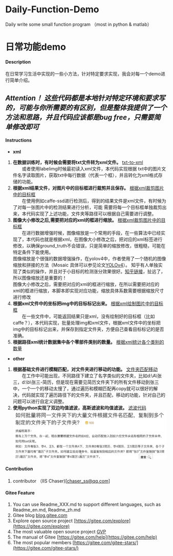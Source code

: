 # Daily-Function-Demo
Daily write some small function program （most in python &amp; matlab）

# 日常功能demo

#### Description
在日常学习生活中实现的一些小方法，针对特定要求实现，我会对每一个demo进行简单介绍。
## *Attention！ 这些代码都是本地针对特定环境和要求写的，可能与你所需要的有区别，但是整体我提供了一个方法和思路，并且代码应该都是bug free，只需要简单修改即可* ## 


#### Instructions

- **xml**
1.   **在数据训练时，有时候会需要将txt文件转为xml文件。** [txt-to-xml](https://github.com/syswyl/Daily-Function-Demo/blob/main/code/txt-to-xml.py)</br>&emsp;&emsp;或者使用labelimg时候最初读入xml文件，本代码实现根据
txt中的图片文件名字读取图片，获取txt中每行数据（代表一个框），并且转化为xml格式存储的功能。
2.   **根据xml结果文件，对图片中的目标框进行裁剪并且保存。** [根据xml裁剪图片中的目标框](https://github.com/syswyl/Daily-Function-Demo/blob/main/code/Crop-images-according-to-XML.py)</br>&emsp;&emsp;在使用例如caffe-ssd进行检测后，得到的结果文件是xml文件，有时候为了对每一张图片中的检测结果进行分析，可能
需要将每一个目标框单独裁剪出来，本代码实现了上述功能，文件夹等路径可以根据自己需要进行调整。
3.   **图像大小修改之后,需要把对应的xml的框进行缩放。** [根据xml裁剪图片中的目标框](https://github.com/syswyl/Daily-Function-Demo/blob/main/code/change-xml.py)</br>&emsp;&emsp;在进行数据增强时候，图像缩放是一个常用的手段，在一些算法中已经实现了，本代码也就是根据xml，在图像大小修改之后，把对应的xml标签进行修改，以确保ground_truth不会错误，只是简单的缩放修改，很粗糙，可能在特定条件下能使用。</br>图像缩放是个很强的数据增强操作，在yolov4中，作者使用了一个随机的图像缩放和拼接的方法（Mosaic  具体可以参见论文[YOLOv4](https://arxiv.org/abs/2004.10934)）。
知乎有人单独实现了类似的操作，并且对于小目标的检测涨分效果很好。[知乎链接](https://www.zhihu.com/question/390191723?rf=390194081)，扯远了，所以图像缩放还是重要的！</br>图像大小修改之后，需要把对应的xml的框进行缩放，在所以需要把对应的xml的框进行缩放，本脚本即实现对应功能，缩放具体系数需要根据缩放尺寸进行修改
4.   **根据xml文件中的坐标把img中的目标标记出来。** [根据xml绘制图片中的目标框](https://github.com/syswyl/Daily-Function-Demo/blob/main/code/draw-xml-topic.py)</br>&emsp;&emsp;在一些文件中，可能返回结果只是xml，没有绘制好的目标框（比如caffe？），本代码实现，批量处理img和xml文件，根据xml文件中的坐标把img中的目标标记出来，并保存到指定文件夹，方便自己查看目标标记的是否准确。
5.   **根据路径xml统计数据集中各个零部件类别的数量。** [根据xml统计各个类别的数量](https://github.com/syswyl/Daily-Function-Demo/blob/main/code/sum-class_num-xml.py)

- **other**
1.   **根据基础文件进行模糊匹配，对文件夹进行移动的功能。** [文件夹匹配移动](https://github.com/syswyl/Daily-Function-Demo/blob/main/code/File-mismatch.py)</br>&emsp;&emsp;在工作中可能出现，不同路径下建立了名字类似的文件夹，比如d:\A\张三，d:\b\张三-简历，但是现在需要见简历文件夹下的所有文件移动到张三中，一个一个的移动太慢了，通过遍历和模糊匹配再copy就可以很好的解决，代码就实现了遍历路径下的文件夹，并且匹配，移动的功能，针对自己的问题可以进行自定义调整。
2.   **使用python实现了双边均值滤波，高斯滤波和均值滤波。** [滤波代码](https://github.com/syswyl/Daily-Function-Demo/blob/main/code/wave-iltering.py)
![问题示例](https://github.com/syswyl/Daily-Function-Demo/blob/main/images/file-mismatch.jpeg)

#### Contribution

1.  contributor  （IIS Chaser)[chaser_ss@qq.com] 

#### Gitee Feature

1.  You can use Readme\_XXX.md to support different languages, such as Readme\_en.md, Readme\_zh.md
2.  Gitee blog [blog.gitee.com](https://blog.gitee.com)
3.  Explore open source project [https://gitee.com/explore](https://gitee.com/explore)
4.  The most valuable open source project [GVP](https://gitee.com/gvp)
5.  The manual of Gitee [https://gitee.com/help](https://gitee.com/help)
6.  The most popular members  [https://gitee.com/gitee-stars/](https://gitee.com/gitee-stars/)
